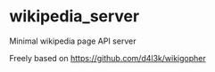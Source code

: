 # wikipedia_server
Minimal wikipedia page API server

Freely based on https://github.com/d4l3k/wikigopher
